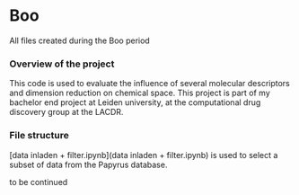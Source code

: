 # Boo
All files created during the Boo period

### Overview of the project
This code is used to evaluate the influence of several molecular descriptors and dimension reduction on chemical space.
This project is part of my bachelor end project at Leiden university, at the computational drug discovery group at the LACDR. 

### File structure
[data inladen + filter.ipynb](data inladen + filter.ipynb) is used to select a subset of data from the Papyrus database.


to be continued
